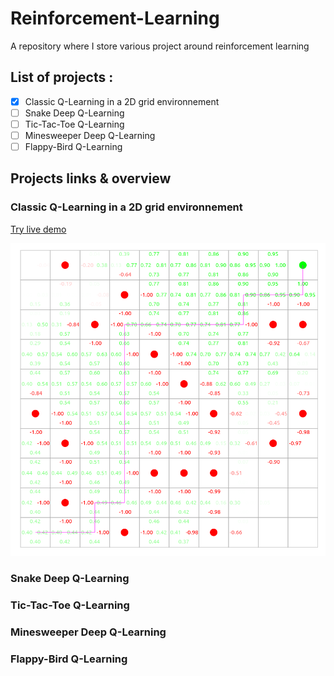 # Reinforcement-Learning

A repository where I store various project around reinforcement learning

## List of projects :
- [x] Classic Q-Learning in a 2D grid environnement
- [ ] Snake Deep Q-Learning
- [ ] Tic-Tac-Toe Q-Learning
- [ ] Minesweeper Deep Q-Learning
- [ ] Flappy-Bird Q-Learning

## Projects links & overview

### Classic Q-Learning in a 2D grid environnement
[Try live demo](https://sylvainsenechal.github.io/Reinforcement-Learning/GridEnvironnement/index.html) <br/> 

![GridQTableResults](GridEnvironnement/qtable.png)

### Snake Deep Q-Learning
### Tic-Tac-Toe Q-Learning
### Minesweeper Deep Q-Learning
### Flappy-Bird Q-Learning



